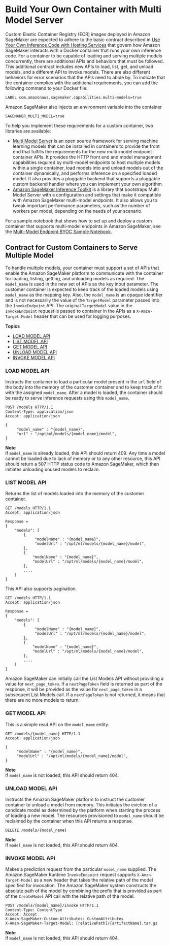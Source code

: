 # Build Your Own Container with Multi Model Server<a name="build-multi-model-build-container"></a>

Custom Elastic Container Registry \(ECR\) images deployed in Amazon SageMaker are expected to adhere to the basic contract described in [Use Your Own Inference Code with Hosting Services](your-algorithms-inference-code.md) that govern how Amazon SageMaker interacts with a Docker container that runs your own inference code\. For a container to be capable of loading and serving multiple models concurrently, there are additional APIs and behaviors that must be followed\. This additional contract includes new APIs to load, list, get, and unload models, and a different API to invoke models\. There are also different behaviors for error scenarios that the APIs need to abide by\. To indicate that the container complies with the additional requirements, you can add the following command to your Docker file:

```
LABEL com.amazonaws.sagemaker.capabilities.multi-models=true
```

Amazon SageMaker also injects an environment variable into the container

```
SAGEMAKER_MULTI_MODEL=true
```

To help you implement these requirements for a custom container, two libraries are available:
+ [Multi Model Server](https://github.com/awslabs/multi-model-server) is an open source framework for serving machine learning models that can be installed in containers to provide the front end that fulfills the requirements for the new multi\-model endpoint container APIs\. It provides the HTTP front end and model management capabilities required by multi\-model endpoints to host multiple models within a single container, load models into and unload models out of the container dynamically, and performs inference on a specified loaded model\. It also provides a pluggable backend that supports a pluggable custom backend handler where you can implement your own algorithm\.
+ [Amazon SageMaker Inference Toolkit](https://github.com/aws/sagemaker-inference-toolkit) is a library that bootstraps Multi Model Server with a configuration and settings that make it compatible with Amazon SageMaker multi\-model endpoints\. It also allows you to tweak important performance parameters, such as the number of workers per model, depending on the needs of your scenario\. 

For a sample notebook that shows how to set up and deploy a custom container that supports multi\-model endpoints in Amazon SageMaker, see the [Multi\-Model Endpoint BYOC Sample Notebook](https://github.com/awslabs/amazon-sagemaker-examples/tree/master/advanced_functionality/multi_model_bring_your_own)\. 

## Contract for Custom Containers to Serve Multiple Model<a name="mms-container-apis"></a>

To handle multiple models, your container must support a set of APIs that enable the Amazon SageMaker platform to communicate with the container for loading, listing, getting, and unloading models as required\. The `model_name` is used in the new set of APIs as the key input parameter\. The customer container is expected to keep track of the loaded models using `model_name` as the mapping key\. Also, the `model_name` is an opaque identifier and is not necessarily the value of the `TargetModel` parameter passed into the `InvokeEndpoint` API\. The original `TargetModel` value in the `InvokeEndpoint` request is passed to container in the APIs as a `X-Amzn-Target-Model` header that can be used for logging purposes\.

**Topics**
+ [LOAD MODEL API](#multi-model-api-load-model)
+ [LIST MODEL API](#multi-model-api-list-model)
+ [GET MODEL API](#multi-model-api-get-model)
+ [UNLOAD MODEL API](#multi-model-api-unload-model)
+ [INVOKE MODEL API](#multi-model-api-invoke-model)

### LOAD MODEL API<a name="multi-model-api-load-model"></a>

Instructs the container to load a particular model present in the `url` field of the body into the memory of the customer container and to keep track of it with the assigned `model_name`\. After a model is loaded, the container should be ready to serve inference requests using this `model_name`\.

```
POST /models HTTP/1.1
Content-Type: application/json
Accept: application/json

{
     "model_name" : "{model_name}",
     "url" : "/opt/ml/models/{model_name}/model",
}
```

**Note**  
If `model_name` is already loaded, this API should return 409\. Any time a model cannot be loaded due to lack of memory or to any other resource, this API should return a 507 HTTP status code to Amazon SageMaker, which then initiates unloading unused models to reclaim\.

### LIST MODEL API<a name="multi-model-api-list-model"></a>

Returns the list of models loaded into the memory of the customer container\.

```
GET /models HTTP/1.1
Accept: application/json

Response = 
{
    "models": [
        {
             "modelName" : "{model_name}",
             "modelUrl" : "/opt/ml/models/{model_name}/model",
        },
        {
            "modelName" : "{model_name}",
            "modelUrl" : "/opt/ml/models/{model_name}/model",
        },
        ....
    ]
}
```

This API also supports pagination\.

```
GET /models HTTP/1.1
Accept: application/json

Response = 
{
    "models": [
        {
             "modelName" : "{model_name}",
             "modelUrl" : "/opt/ml/models/{model_name}/model",
        },
        {
            "modelName" : "{model_name}",
            "modelUrl" : "/opt/ml/models/{model_name}/model",
        },
        ....
    ]
}
```

Amazon SageMaker can initially call the List Models API without providing a value for `next_page_token`\. If a `nextPageToken` field is returned as part of the response, it will be provided as the value for `next_page_token` in a subsequent List Models call\. If a `nextPageToken` is not returned, it means that there are no more models to return\.

### GET MODEL API<a name="multi-model-api-get-model"></a>

This is a simple read API on the `model_name` entity\.

```
GET /models/{model_name} HTTP/1.1
Accept: application/json

{
     "modelName" : "{model_name}",
     "modelUrl" : "/opt/ml/models/{model_name}/model",
}
```

**Note**  
If `model_name` is not loaded, this API should return 404\.

### UNLOAD MODEL API<a name="multi-model-api-unload-model"></a>

Instructs the Amazon SageMaker platform to instruct the customer container to unload a model from memory\. This initiates the eviction of a candidate model as determined by the platform when starting the process of loading a new model\. The resources provisioned to `model_name` should be reclaimed by the container when this API returns a response\.

```
DELETE /models/{model_name}
```

**Note**  
If `model_name` is not loaded, this API should return 404\.

### INVOKE MODEL API<a name="multi-model-api-invoke-model"></a>

Makes a prediction request from the particular `model_name` supplied\. The Amazon SageMaker Runtime `InvokeEndpoint` request supports `X-Amzn-Target-Model` as a new header that takes the relative path of the model specified for invocation\. The Amazon SageMaker system constructs the absolute path of the model by combining the prefix that is provided as part of the `CreateModel` API call with the relative path of the model\.

```
POST /models/{model_name}/invoke HTTP/1.1
Content-Type: ContentType
Accept: Accept
X-Amzn-SageMaker-Custom-Attributes: CustomAttributes
X-Amzn-SageMaker-Target-Model: [relativePath]/{artifactName}.tar.gz
```

**Note**  
If `model_name` is not loaded, this API should return 404\.